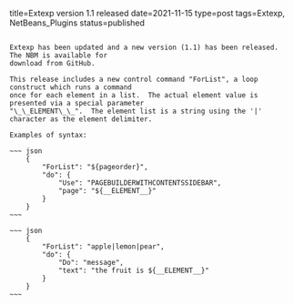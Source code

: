 title=Extexp version 1.1 released
date=2021-11-15
type=post
tags=Extexp, NetBeans_Plugins
status=published
~~~~~~

Extexp has been updated and a new version (1.1) has been released.  The NBM is available for
download from GitHub.

This release includes a new control command "ForList", a loop construct which runs a command
once for each element in a list.  The actual element value is presented via a special parameter
"\_\_ELEMENT\_\_".  The element list is a string using the '|' character as the element delimiter.

Examples of syntax:

~~~ json
    {
        "ForList": "${pageorder}",
        "do": {
            "Use": "PAGEBUILDERWITHCONTENTSSIDEBAR",
            "page": "${__ELEMENT__}"
        }
    }
~~~

~~~ json
    {
        "ForList": "apple|lemon|pear",
        "do": {
            "Do": "message",
            "text": "the fruit is ${__ELEMENT__}"
        }
    }
~~~
